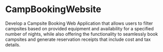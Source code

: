# CampBookingWebsite
Develop a Campsite Booking Web Application that allows users to filter campsites based on provided equipment and availability for a specified number of nights, while also offering the functionality to seamlessly book campsites and generate reservation receipts that include cost and tax details.
